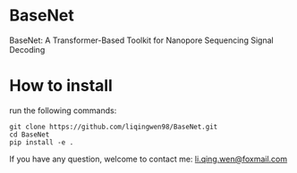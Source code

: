 # BaseNet
BaseNet: A Transformer-Based Toolkit for Nanopore Sequencing Signal Decoding

# How to install
run the following commands:  
```
git clone https://github.com/liqingwen98/BaseNet.git
cd BaseNet
pip install -e .
```

If you have any question, welcome to contact me: li.qing.wen@foxmail.com
